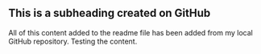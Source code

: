 
## This is a subheading created on GitHub

All of this content added to the readme file has been added from my local GitHub repository. Testing the content.